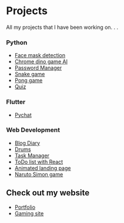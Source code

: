 
# Projects

All my projects that I have been working on. . .

### Python
- [Face mask detection](https://github.com/iamVaibhav100/face-mask-detection)
- [Chrome dino game AI](https://github.com/iamVaibhav100/chrome-dino-AI)
- [Password Manager](https://github.com/iamVaibhav100/password_manager)
- [Snake game](https://github.com/iamVaibhav100/python_snake_game)
- [Pong game](https://github.com/iamVaibhav100/python_pong_game)
- [Quiz](https://github.com/iamVaibhav100/Quiz_with_python)

### Flutter
- [Pychat](https://github.com/iamVaibhav100/pyChat)

### Web Development
- [Blog Diary](https://github.com/iamVaibhav100/blog_diary)
- [Drums](https://github.com/iamVaibhav100/Drum_kit)
- [Task Manager](https://github.com/iamVaibhav100/ToDo_web_app)
- [ToDo list with React](https://iamvaibhav100.github.io/react_ToDoList/)
- [Animated landing page](https://iamvaibhav100.github.io/ironman_landing_page/)
- [Naruto Simon game](https://iamvaibhav100.github.io/NarutoSimonGame/)


## Check out my website
- [Portfolio](https://iamvaibhav.netlify.app/)
- [Gaming site]()
